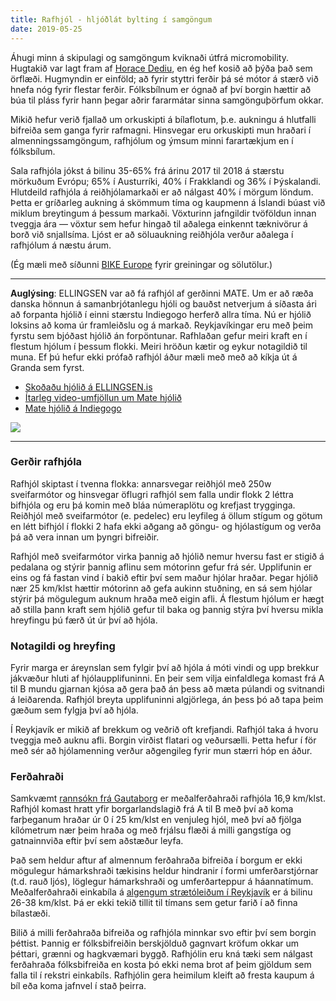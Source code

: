 ```yaml
---
title: Rafhjól - hljóðlát bylting í samgöngum
date: 2019-05-25
---
```


Áhugi minn á skipulagi og samgöngum kviknaði útfrá micromobility. Hugtakið var lagt fram af
[Horace Dediu](http://www.twitter.com/asymco), en ég hef kosið að þýða það sem örflæði. Hugmyndin er
einföld; að fyrir styttri ferðir þá sé mótor á stærð við hnefa nóg fyrir flestar ferðir. Fólksbílnum
er ógnað af því borgin hættir að búa til pláss fyrir hann þegar aðrir fararmátar sinna
samgönguþörfum okkar.

Mikið hefur verið fjallað um orkuskipti á bílaflotum, þ.e. aukningu á hlutfalli bifreiða sem ganga
fyrir rafmagni. Hinsvegar eru orkuskipti mun hraðari í almenningssamgöngum, rafhjólum og ýmsum minni
farartækjum en í fólksbílum.

Sala rafhjóla jókst á bilinu 35-65% frá árinu 2017 til 2018 á stærstu mörkuðum Evrópu; 65% í
Austurríki, 40% í Frakklandi og 36% í Þýskalandi. Hlutdeild rafhjóla á reiðhjólamarkaði er að
nálgast 40% í mörgum löndum. Þetta er gríðarleg aukning á skömmum tíma og kaupmenn á Íslandi búast
við miklum breytingum á þessum markaði. Vöxturinn jafngildir tvöföldun innan tveggja ára — vöxtur
sem hefur hingað til aðalega einkennt tæknivörur á borð við snjallsíma. Ljóst er að söluaukning
reiðhjóla verður aðalega í rafhjólum á næstu árum.

(Ég mæli með síðunni [BIKE Europe](https://www.bike-eu.com/sales-trends/market-reports) fyrir
greiningar og sölutölur.)

---

**Auglýsing**: ELLINGSEN var að fá rafhjól af gerðinni MATE. Um er að ræða danska hönnun á
samanbrjótanlegu hjóli og bauðst netverjum á síðasta ári að forpanta hjólið í einni stærstu
Indiegogo herferð allra tíma. Nú er hjólið loksins að koma úr framleiðslu og á markað.
Reykjavíkingar eru með þeim fyrstu sem bjóðast hjólið án forpöntunar. Rafhlaðan gefur meiri kraft en
í flestum hjólum í þessum flokki. Meiri hröðun kætir og eykur notagildið til muna. Ef þú hefur ekki
prófað rafhjól áður mæli með með að kíkja út á Granda sem fyrst.

- [Skoðaðu hjólið á ELLINGSEN.is](https://www.ellingsen.is/ellingsen/reiðhjol/rafmagnshjol?ProductID=MAT-9-BOOSTER-RED)
- [Ítarleg video-umfjöllun um Mate hjólið](https://www.youtube.com/watch?v=la8AspQ1bsM)
- [Mate hjólið á Indiegogo](https://www.indiegogo.com/projects/mate-the-coolest-ebike-ever/x/1824028#/)

![](/blog/IMG_9822.jpeg)

---

### Gerðir rafhjóla

Rafhjól skiptast í tvenna flokka: annarsvegar reiðhjól með 250w sveifarmótor og hinsvegar öflugri
rafhjól sem falla undir flokk 2 léttra bifhjóla og eru þá komin með bláa númeraplötu og krefjast
trygginga. Reiðhjól með sveifarmótor (e. pedelec) eru leyfileg á öllum stígum og götum en létt
bifhjól í flokki 2 hafa ekki aðgang að göngu- og hjólastígum og verða þá að vera innan um þyngri
bifreiðir.

Rafhjól með sveifarmótor virka þannig að hjólið nemur hversu fast er stigið á pedalana og stýrir
þannig aflinu sem mótorinn gefur frá sér. Upplifunin er eins og fá fastan vind í bakið eftir því sem
maður hjólar hraðar. Þegar hjólið nær 25 km/klst hættir mótorinn að gefa aukinn stuðning, en sá sem
hjólar stýrir þá mögulegum auknum hraða með eigin afli. Á flestum hjólum er hægt að stilla þann
kraft sem hjólið gefur til baka og þannig stýra því hversu mikla hreyfingu þú færð út úr því að
hjóla.

### Notagildi og hreyfing

Fyrir marga er áreynslan sem fylgir því að hjóla á móti vindi og upp brekkur jákvæður hluti af
hjólaupplifuninni. En þeir sem vilja einfaldlega komast frá A til B mundu gjarnan kjósa að gera það
án þess að mæta púlandi og svitnandi á leiðarenda. Rafhjól breyta upplifuninni algjörlega, án þess
þó að tapa þeim gæðum sem fylgja því að hjóla.

Í Reykjavík er mikið af brekkum og veðrið oft krefjandi. Rafhjól taka á hvoru tveggja með auknu
afli. Borgin virðist flatari og veðursælli. Þetta hefur í för með sér að hjólamenning verður
aðgengileg fyrir mun stærri hóp en áður.

### Ferðahraði

Samkvæmt
[rannsókn frá Gautaborg](https://www.sciencedirect.com/science/article/pii/S1369847815000662#f0020)
er meðalferðahraði rafhjóla 16,9 km/klst. Rafhjól komast hratt yfir borgarlandslagið frá A til B með
því að koma farþeganum hraðar úr 0 í 25 km/klst en venjuleg hjól, með því að fjölga kílómetrum nær
þeim hraða og með frjálsu flæði á milli gangstíga og gatnainnviða eftir því sem aðstæður leyfa.

Það sem heldur aftur af almennum ferðahraða bifreiða í borgum er ekki mögulegur hámarkshraði
tækisins heldur hindranir í formi umferðarstjórnar (t.d. rauð ljós), löglegur hámarkshraði og
umferðarteppur á háannatímum. Meðalferðahraði einkabíla á
[algengum strætóleiðum í Reykjavík](https://reykjavik.is/sites/default/files/tilraunaverkefni_um_eflingu_almenningssamgangna-astandsvisar_2016-lokautg.pdf)
er á bilinu 26-38 km/klst. Þá er ekki tekið tillit til tímans sem getur farið í að finna bílastæði.

Bilið á milli ferðahraða bifreiða og rafhjóla minnkar svo eftir því sem borgin þéttist. Þannig er
fólksbifreiðin berskjölduð gagnvart kröfum okkar um þéttari, grænni og hagkvæmari byggð. Rafhjólin
eru kná tæki sem nálgast ferðahraða fólksbifreiða en kosta þó ekki nema brot af þeim gjöldum sem
falla til í rekstri einkabíls. Rafhjólin gera heimilum kleift að fresta kaupum á bíl eða koma
jafnvel í stað þeirra.
